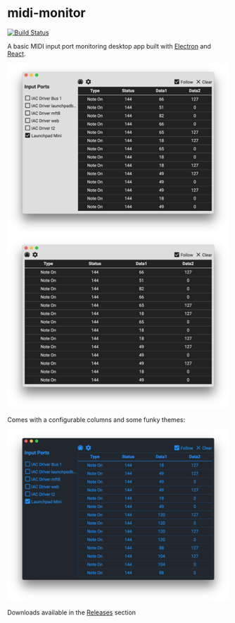 # midi-monitor

[![Build Status](https://travis-ci.org/Lokua/midi-monitor.svg?branch=dev)](https://travis-ci.org/Lokua/midi-monitor)

A basic MIDI input port monitoring desktop app built with
[Electron](https://github.com/electron/electron) and
[React](https://github.com/facebook/react).

<img src="etc/Screen Shot 2018-03-18 at 11.13.32 PM.png" style="width: 512px; height: auto" />
<img src="etc/Screen Shot 2018-03-18 at 11.13.47 PM.png" style="width: 512px; height: auto" />

Comes with a configurable columns and some funky themes:

<img src="etc/Screen Shot 2018-03-18 at 11.17.26 PM.png" style="width: 512px; height: auto" />

Downloads available in the
[Releases](https://github.com/Lokua/midi-monitor/releases) section
